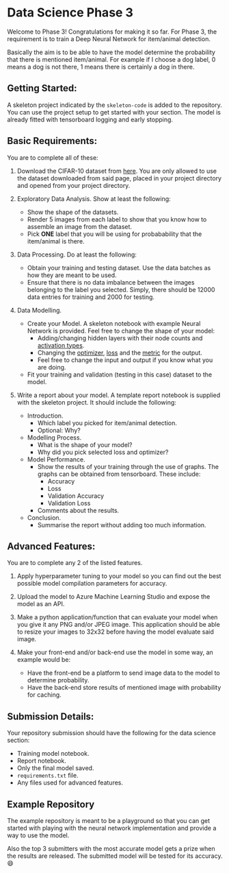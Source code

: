 # Data Science Phase 3

Welcome to Phase 3! Congratulations for making it so far. For Phase 3, the requirement is to train a Deep Neural Network for item/animal detection.

Basically the aim is to be able to have the model determine the probability that there is mentioned item/animal. For example if I choose a dog label, 0 means a dog is not there, 1 means there is certainly a dog in there.

## Getting Started:
A skeleton project indicated by the `skeleton-code` is added to the repository. You can use the project setup to get started with your section. The model is already fitted with tensorboard logging and early stopping.

## Basic Requirements:

You are to complete all of these:

1. Download the CIFAR-10 dataset from [here](https://www.cs.toronto.edu/~kriz/cifar.html). You are only allowed to use the dataset downloaded from said page, placed in your project directory and opened from your project directory.

2. Exploratory Data Analysis. Show at least the following:
    * Show the shape of the datasets.
    * Render 5 images from each label to show that you know how to assemble an image from the dataset.
    * Pick __ONE__ label that you will be using for probabability that the item/animal is there.

3. Data Processing. Do at least the following:
    * Obtain your training and testing dataset. Use the data batches as how they are meant to be used.
    * Ensure that there is no data imbalance between the images belonging to the label you selected. Simply, there should be 12000 data entries for training and 2000 for testing.

4. Data Modelling.
    * Create your Model. A skeleton notebook with example Neural Network is provided. Feel free to change the shape of your model:
        * Adding/changing hidden layers with their node counts and [activation types](https://keras.io/api/layers/activations/).
        * Changing the [optimizer](https://keras.io/api/optimizers/), [loss](https://keras.io/api/losses/) and the [metric](https://keras.io/api/metrics/) for the output.
        * Feel free to change the input and output if you know what you are doing.
    * Fit your training and validation (testing in this case) dataset to the model.

5. Write a report about your model. A template report notebook is supplied with the skeleton project. It should include the following:
    * Introduction.
        * Which label you picked for item/animal detection.
        * Optional: Why?
    * Modelling Process.
        * What is the shape of your model?
        * Why did you pick selected loss and optimizer?
    * Model Performance.
        * Show the results of your training through the use of graphs. The graphs can be obtained from tensorboard. These include:
            * Accuracy
            * Loss
            * Validation Accuracy
            * Validation Loss
        * Comments about the results.
    * Conclusion.
        * Summarise the report without adding too much information.

## Advanced Features:

You are to complete any 2 of the listed features.

1. Apply hyperparameter tuning to your model so you can find out the best possible model compilation parameters for accuracy.

2. Upload the model to Azure Machine Learning Studio and expose the model as an API.

3. Make a python application/function that can evaluate your model when you give it any PNG and/or JPEG image. This application should be able to resize your images to 32x32 before having the model evaluate said image.

4. Make your front-end and/or back-end use the model in some way, an example would be:
    * Have the front-end be a platform to send image data to the model to determine probability.
    * Have the back-end store results of mentioned image with probability for caching.

## Submission Details:
Your repository submission should have the following for the data science section:
- Training model notebook.
- Report notebook.
- Only the final model saved.
- `requirements.txt` file.
- Any files used for advanced features.

## Example Repository

The example repository is meant to be a playground so that you can get started with playing with the neural network implementation and provide a way to use the model.

Also the top 3 submitters with the most accurate model gets a prize when the results are released. The submitted model will be tested for its accuracy. 😄
